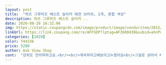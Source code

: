 ```yaml
---
layout: post 
title:  "하츠 그루머즈 베스트 슬리커 애견 브러쉬, 1개, 혼합 색상" 
description: 하츠 그루머즈 베스트 슬리커 ..
date: 2020-08-28 16:32:06 
img: https://static.coupangcdn.com/image/product/image/vendoritem/2015/07/27/3000846330/2138f5cb-16aa-4029-a381-ce2335a08e05.jpg 
linkUrl: https://link.coupang.com/re/AFFSDP?lptag=AF3600438&subid=ahnPublicAsk&pageKey=366870&itemId=931372&vendorItemId=3150861541&traceid=V0-113-376b0151b6ba88ca 
categories: [1029] 
color: f44336 
price: 5280 
author: Ask View Shop 
cont:  "강쥐도 안아파하고요.<br/><br/>계속하라고배보이고누웠어요<br/>그걸로 긁어서 빼냈어요<br/>그런데 돌기가 촘촘해서 털 제거시 기술이 필요하겠어요.<br/><br/>근데 빗에서 털이 잘 안빠지긴 하네요.<br/>.<br/> 이건 제 빗살때 받은 브러쉬에 머리카락 낀거 빼는 갈코리? 그런게 있어서<br/>냥이가 시원한지 골골거리네요.<br/><br/>또 그립감이 너무 좋아서 그 부분은 점수를 더 주고싶네요.<br/><br/>몇번 안빗겨도 털이 수복하게 빠져요ㅋ<br/>비숑은아직못해보고<br/>비숑푸들이있는데<br/>빗 하나가 거의 사망 직전이라 직구하는 김에 샀어요.<br/><br/>빗질 한 번 하니 모질이 반들반들한 느낌도 나고.<br/><br/>사랑빗보다 죽은 털 제거가 더 잘 되는 것 같아요.<br/><br/>상품평 사진을 보니 구멍 있는 사진이 있네요.<br/><br/>시키는김에더시켜놀걸<br/>연구 좀 해야겠네요.<br/><br/>오 정말 털이 잘 빗기고 잘 빠지네요<br/>왼쪽에 구멍이 있어서 이거 잘못된 건가 했는데<br/>원래 그런거겠죠;;<br/>이건 그냥 세일하길래 속늠셈 치고 사봤는데.<br/>.<br/><br/>저희 강아지가 털이 2중모라 그 유명하다는 몇만원짜리 빗도 아파하고 빗겨주는 저도 너무 힘들어서 무용지물인데<br/>처음 받았을 때 이거 뭐지 했네요.<br/><br/>평도 좋은 편이라 구매했는데<br/>푸들해주는데가만히있네요<br/>하는생각하네요<br/>" 
---
```

